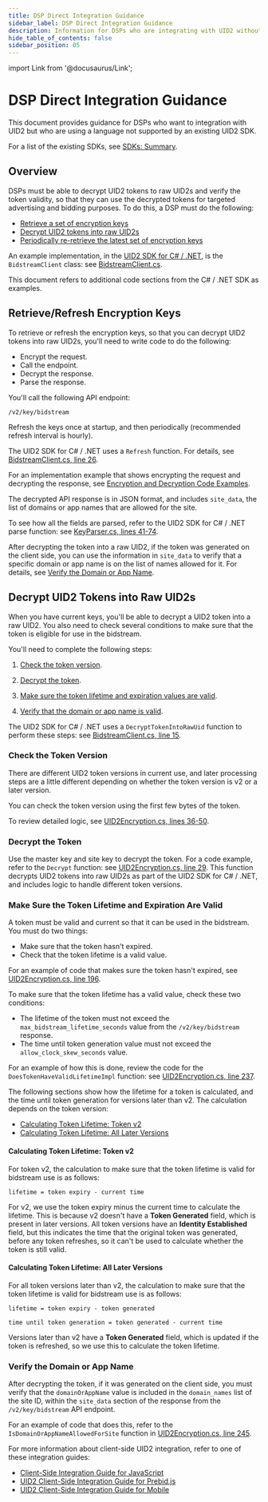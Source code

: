 ```yaml
---
title: DSP Direct Integration Guidance
sidebar_label: DSP Direct Integration Guidance
description: Information for DSPs who are integrating with UID2 without using SDKs.
hide_table_of_contents: false
sidebar_position: 05
---
```


import Link from '@docusaurus/Link';

# DSP Direct Integration Guidance

This document provides guidance for DSPs who want to integration with UID2 but who are using a language not supported by an existing UID2 SDK.

For a list of the existing SDKs, see [SDKs: Summary](../sdks/summary-sdks.md).

## Overview

DSPs must be able to decrypt UID2 tokens to raw UID2s and verify the token validity, so that they can use the decrypted tokens for targeted advertising and bidding purposes. To do this, a DSP must do the following:

- [Retrieve a set of encryption keys](#retrieverefresh-encryption-keys)
- [Decrypt UID2 tokens into raw UID2s](#decrypt-uid2-tokens-into-raw-uid2s)
- [Periodically re-retrieve the latest set of encryption keys](#retrieverefresh-encryption-keys)

An example implementation, in the [UID2 SDK for C#&nbsp;/&nbsp;.NET](https://github.com/IABTechLab/uid2-client-net), is the `BidstreamClient` class: see [BidstreamClient.cs](https://github.com/IABTechLab/uid2-client-net/blob/6ac53b106301e431a4aada3cbfbb93f8164ff7be/src/UID2.Client/BidstreamClient.cs).

This document refers to additional code sections from the C#&nbsp;/&nbsp;.NET SDK as examples.

## Retrieve/Refresh Encryption Keys

To retrieve or refresh the encryption keys, so that you can decrypt UID2 tokens into raw UID2s, you'll need to write code to do the following:

- Encrypt the request.
- Call the endpoint.
- Decrypt the response.
- Parse the response.

You'll call the following API endpoint:

```
/v2/key/bidstream
```

Refresh the keys once at startup, and then periodically (recommended refresh interval is hourly).

The UID2 SDK for C# / .NET uses a `Refresh` function. For details, see [BidstreamClient.cs, line 26](https://github.com/IABTechLab/uid2-client-net/blob/6ac53b106301e431a4aada3cbfbb93f8164ff7be/src/UID2.Client/BidstreamClient.cs#L26).

For an implementation example that shows encrypting the request and decrypting the response, see [Encryption and Decryption Code Examples](../getting-started/gs-encryption-decryption.md#encryption-and-decryption-code-examples).

The decrypted API response is in JSON format, and includes `site_data`, the list of domains or app names that are allowed for the site.

To see how all the fields are parsed, refer to the UID2 SDK for C#&nbsp;/&nbsp;.NET parse function: see [KeyParser.cs, lines 41-74](https://github.com/IABTechLab/uid2-client-net/blob/6ac53b106301e431a4aada3cbfbb93f8164ff7be/src/UID2.Client/KeyParser.cs#L41-L74).

After decrypting the token into a raw UID2, if the token was generated on the client side, you can use the information in `site_data` to verify that a specific domain or app name is on the list of names allowed for it. For details, see [Verify the Domain or App Name](#verify-the-domain-or-app-name).

## Decrypt UID2 Tokens into Raw UID2s

When you have current keys, you'll be able to decrypt a UID2 token into a raw UID2. You also need to check several conditions to make sure that the token is eligible for use in the bidstream.

You'll need to complete the following steps:

1. [Check the token version](#check-the-token-version).

1. [Decrypt the token](#decrypt-the-token).

1. [Make sure the token lifetime and expiration values are valid](#make-sure-the-token-lifetime-and-expiration-are-valid).

1. [Verify that the domain or app name is valid](#verify-the-domain-or-app-name).

The UID2 SDK for C# / .NET uses a `DecryptTokenIntoRawUid` function to perform these steps: see [BidstreamClient.cs, line 15](https://github.com/IABTechLab/uid2-client-net/blob/6ac53b106301e431a4aada3cbfbb93f8164ff7be/src/UID2.Client/BidstreamClient.cs#L15).

### Check the Token Version

There are different UID2 token versions in current use, and later processing steps are a little different depending on whether the token version is v2 or a later version.

You can check the token version using the first few bytes of the token.

To review detailed logic, see [UID2Encryption.cs, lines 36-50](https://github.com/IABTechLab/uid2-client-net/blob/6ac53b106301e431a4aada3cbfbb93f8164ff7be/src/UID2.Client/UID2Encryption.cs#L36-L50).

### Decrypt the Token

Use the master key and site key to decrypt the token. For a code example, refer to the `Decrypt` function: see [UID2Encryption.cs, line 29](https://github.com/IABTechLab/uid2-client-net/blob/6ac53b106301e431a4aada3cbfbb93f8164ff7be/src/UID2.Client/UID2Encryption.cs#L29). This function decrypts UID2 tokens into raw UID2s as part of the UID2 SDK for C# / .NET, and includes logic to handle different token versions.

### Make Sure the Token Lifetime and Expiration Are Valid

A token must be valid and current so that it can be used in the bidstream. You must do two things:

- Make sure that the token hasn't expired.
- Check that the token lifetime is a valid value.

For an example of code that makes sure the token hasn't expired, see [UID2Encryption.cs, line 196](https://github.com/IABTechLab/uid2-client-net/blob/6ac53b106301e431a4aada3cbfbb93f8164ff7be/src/UID2.Client/UID2Encryption.cs#L196).

To make sure that the token lifetime has a valid value, check these two conditions:

- The lifetime of the token must not exceed the `max_bidstream_lifetime_seconds` value from the `/v2/key/bidstream` response.
- The time until token generation value must not exceed the `allow_clock_skew_seconds` value.

 For an example of how this is done, review the code for the `DoesTokenHaveValidLifetimeImpl` function: see [UID2Encryption.cs, line 237](https://github.com/IABTechLab/uid2-client-net/blob/6ac53b106301e431a4aada3cbfbb93f8164ff7be/src/UID2.Client/UID2Encryption.cs#L237).

The following sections show how the lifetime for a token is calculated, and the time until token generation for versions later than v2. The calculation depends on the token version:

- [Calculating Token Lifetime: Token v2](#calculating-token-lifetime-token-v2)
- [Calculating Token Lifetime: All Later Versions](#calculating-token-lifetime-all-later-versions)

#### Calculating Token Lifetime: Token v2

For token v2, the calculation to make sure that the token lifetime is valid for bidstream use is as follows:

```
lifetime = token expiry - current time
```

For v2, we use the token expiry minus the current time to calculate the lifetime. This is because v2 doesn't have a **Token Generated** field, which is present in later versions. All token versions have an **Identity Established** field, but this indicates the time that the original token was generated, before any token refreshes, so it can't be used to calculate whether the token is still valid.

#### Calculating Token Lifetime: All Later Versions

For all token versions later than v2, the calculation to make sure that the token lifetime is valid for bidstream use is as follows:

```
lifetime = token expiry - token generated

time until token generation = token generated - current time
```

Versions later than v2 have a **Token Generated** field, which is updated if the token is refreshed, so we use this to calculate the token lifetime.

### Verify the Domain or App Name

After decrypting the token, if it was generated on the client side, you must verify that the `domainOrAppName` value is included in the `domain_names` list of the site ID, within the `site_data` section of the response from the `/v2/key/bidstream` API endpoint.

For an example of code that does this, refer to the `IsDomainOrAppNameAllowedForSite` function in [UID2Encryption.cs, line 245](https://github.com/IABTechLab/uid2-client-net/blob/6ac53b106301e431a4aada3cbfbb93f8164ff7be/src/UID2.Client/UID2Encryption.cs#L245).

For more information about client-side UID2 integration, refer to one of these integration guides:

- [Client-Side Integration Guide for JavaScript](publisher-client-side.md)
- [UID2 Client-Side Integration Guide for Prebid.js](integration-prebid-client-side.md)
- [UID2 Client-Side Integration Guide for Mobile](integration-mobile-client-side.md)
